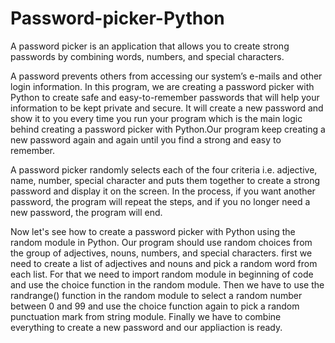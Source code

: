# Password-picker-Python
A password picker is an application that allows you to create strong passwords by combining words, numbers, and special characters.

A password prevents others from accessing our system’s e-mails and other login information. In this program, we are creating a password picker with Python to create safe and easy-to-remember passwords that will help your information to be kept private and secure.
It will create a new password and show it to you every time you run your program which is the main logic behind creating a password picker with Python.Our program keep creating a new password again and again until you find a strong and easy to remember.

A password picker randomly selects each of the four criteria i.e. adjective, name, number, special character and puts them together to create a strong password and display it on the screen. In the process, if you want another password, the program will repeat the steps, and if you no longer need a new password, the program will end.

Now let's see how to create a password picker with Python using the random module in Python. Our program should use random choices from the group of adjectives, nouns, numbers, and special characters.
first we need to create a list of adjectives and nouns and pick a random word from each list. For that we need to import random module in beginning of code and use the choice function in the random module. Then we have to use the randrange() function in the random module to select a random number between 0 and 99 and use the choice function again to pick a random punctuation mark from string module. Finally we have to combine everything to create a new password and our appliaction is ready.
